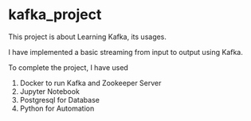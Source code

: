 # kafka_project
This project is about Learning Kafka, its usages.

I have implemented a basic streaming from input to output using Kafka.

To complete the project, I have used 
1. Docker to run Kafka and Zookeeper Server
2. Jupyter Notebook
3. Postgresql for Database
4. Python for Automation
